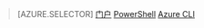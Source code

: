 > [AZURE.SELECTOR]
[门户](..\articles\virtual-network\virtual-network-manage-nsg-portal.md)
[PowerShell](..\articles\virtual-network\virtual-network-manage-nsg-ps.md)
[Azure CLI](..\articles\virtual-network\virtual-network-manage-nsg-cli.md)

<!---HONumber=Mooncake_0516_2016-->